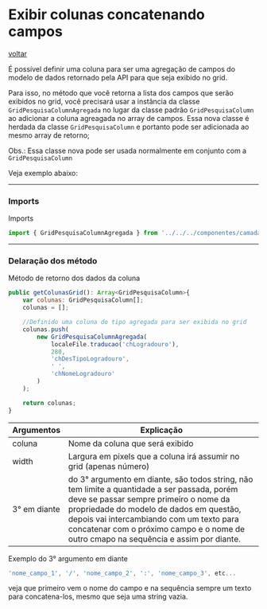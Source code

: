# Exibir colunas concatenando campos
[voltar](readme.md)

É possível definir uma coluna para ser uma agregação de campos do modelo de dados retornado pela API para que seja exibido no grid.

Para isso, no método que você retorna a lista dos campos que serão exibidos no grid, você precisará usar a instância da classe ```GridPesquisaColumnAgregada``` no lugar da classe padrão ```GridPesquisaColumn``` ao adicionar a coluna agreagada no array de campos. Essa nova classe é herdada da classe ```GridPesquisaColumn``` e portanto pode ser adicionada ao mesmo array de retorno;

Obs.: Essa classe nova pode ser usada normalmente em conjunto com a ```GridPesquisaColumn```

Veja exemplo abaixo:

---
### Imports

Imports
```javascript
import { GridPesquisaColumnAgregada } from '../../../componentes/camada-logica/KendoUi/Grid/grid-pesquisa-column-agreagada';
```

---
### Delaração dos método

Método de retorno dos dados da coluna
```javascript
public getColunasGrid(): Array<GridPesquisaColumn>{
    var colunas: GridPesquisaColumn[];
    colunas = [];

    //Definido uma coluna do tipo agregada para ser exibida no grid
    colunas.push(
        new GridPesquisaColumnAgregada(
            localeFile.traducao('chLogradouro'), 
            280, 
            'chDesTipoLogradouro', 
            ' ', 
            'chNomeLogradouro'
        )
    );

    return colunas;
}
```
Argumentos      |       Explicação
----------------|------------------
coluna          | Nome da coluna que será exibido
width           | Largura em pixels que a coluna irá assumir no grid (apenas número)
3° em diante    | do 3° argumento em diante, são todos string, não tem limite a quantidade a ser passada, porém deve se passar sempre primeiro o nome da propriedade do modelo de dados em questão, depois vai intercambiando com um texto para concatenar com o próximo campo e o nome de outro cmapo na sequência e assim por diante.

Exemplo do 3° argumento em diante
```js
'nome_campo_1', '/', 'nome_campo_2', ':', 'nome_campo_3', etc...
```
veja que primeiro vem o nome do campo e na sequência sempre um texto para concatena-los, mesmo que seja uma string vazia.

